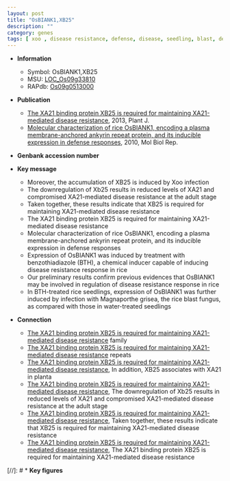```yaml
---
layout: post
title: "OsBIANK1,XB25"
description: ""
category: genes
tags: [ xoo , disease resistance, defense, disease, seedling, blast, defense response]
---
```


* **Information**  
    + Symbol: OsBIANK1,XB25  
    + MSU: [LOC_Os09g33810](http://rice.plantbiology.msu.edu/cgi-bin/ORF_infopage.cgi?orf=LOC_Os09g33810)  
    + RAPdb: [Os09g0513000](http://rapdb.dna.affrc.go.jp/viewer/gbrowse_details/irgsp1?name=Os09g0513000)  

* **Publication**  
    + [The XA21 binding protein XB25 is required for maintaining XA21-mediated disease resistance](http://www.ncbi.nlm.nih.gov/pubmed?term=The+XA21+binding+protein+XB25+is+required+for+maintaining+XA21-mediated+disease+resistance%5BTitle%5D), 2013, Plant J.
    + [Molecular characterization of rice OsBIANK1, encoding a plasma membrane-anchored ankyrin repeat protein, and its inducible expression in defense responses](http://www.ncbi.nlm.nih.gov/pubmed?term=Molecular+characterization+of+rice+OsBIANK1,+encoding+a+plasma+membrane-anchored+ankyrin+repeat+protein,+and+its+inducible+expression+in+defense+responses%5BTitle%5D), 2010, Mol Biol Rep.

* **Genbank accession number**  

* **Key message**  
    + Moreover, the accumulation of XB25 is induced by Xoo infection
    + The downregulation of Xb25 results in reduced levels of XA21 and compromised XA21-mediated disease resistance at the adult stage
    + Taken together, these results indicate that XB25 is required for maintaining XA21-mediated disease resistance
    + The XA21 binding protein XB25 is required for maintaining XA21-mediated disease resistance
    + Molecular characterization of rice OsBIANK1, encoding a plasma membrane-anchored ankyrin repeat protein, and its inducible expression in defense responses
    + Expression of OsBIANK1 was induced by treatment with benzothiadiazole (BTH), a chemical inducer capable of inducing disease resistance response in rice
    + Our preliminary results confirm previous evidences that OsBIANK1 may be involved in regulation of disease resistance response in rice
    + In BTH-treated rice seedlings, expression of OsBIANK1 was further induced by infection with Magnaporthe grisea, the rice blast fungus, as compared with those in water-treated seedlings

* **Connection**  
    + [The XA21 binding protein XB25 is required for maintaining XA21-mediated disease resistance](PANK) family
    + [The XA21 binding protein XB25 is required for maintaining XA21-mediated disease resistance](BTMP) repeats
    + [The XA21 binding protein XB25 is required for maintaining XA21-mediated disease resistance](http://www.ncbi.nlm.nih.gov/pubmed?term=The+XA21+binding+protein+XB25+is+required+for+maintaining+XA21-mediated+disease+resistance%5BTitle%5D), In addition, XB25 associates with XA21 in planta
    + [The XA21 binding protein XB25 is required for maintaining XA21-mediated disease resistance](http://www.ncbi.nlm.nih.gov/pubmed?term=The+XA21+binding+protein+XB25+is+required+for+maintaining+XA21-mediated+disease+resistance%5BTitle%5D), The downregulation of Xb25 results in reduced levels of XA21 and compromised XA21-mediated disease resistance at the adult stage
    + [The XA21 binding protein XB25 is required for maintaining XA21-mediated disease resistance](http://www.ncbi.nlm.nih.gov/pubmed?term=The+XA21+binding+protein+XB25+is+required+for+maintaining+XA21-mediated+disease+resistance%5BTitle%5D), Taken together, these results indicate that XB25 is required for maintaining XA21-mediated disease resistance
    + [The XA21 binding protein XB25 is required for maintaining XA21-mediated disease resistance](http://www.ncbi.nlm.nih.gov/pubmed?term=The+XA21+binding+protein+XB25+is+required+for+maintaining+XA21-mediated+disease+resistance%5BTitle%5D), The XA21 binding protein XB25 is required for maintaining XA21-mediated disease resistance

[//]: # * **Key figures**  


